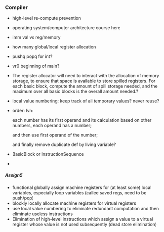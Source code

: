 ### Compiler

- high-level re-compute prevention

- operating system/computer architecture course here

- imm val vs reg/memory

- how many global/local register allocation

- pushq popq for int?

- vr0 beginning of main?

- The register allocator will need to interact with the allocation of memory storage, to ensure that space is available to store spilled registers. For each basic block, compute the amount of spill storage needed, and the maximum over all basic blocks is the overall amount needed.?

- local value numbering: keep track of all temporary values? never reuse?

- order: lvn: 

  each number has its first operand and its calculation based on other numbers, each operand has a number; 

  and then use first operand of the number; 

  and finally remove duplicate def by living variable?



- BasicBlock or InstructionSequence
- 



##### Assign5

- functional globally assign machine registers for (at least some) local variables, especially loop variables (callee saved regs, need to be push/pop)
- blockly locally allocate machine registers for virtual registers
- use local value numbering to eliminate redundant computation and then eliminate useless instructions
- Elimination of high-level instructions which assign a value to a virtual register whose value is not used subsequently (dead store elimination)



